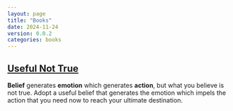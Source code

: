 ```yaml
---
layout: page
title: "Books"
date: 2024-11-24
version: 0.0.2
categories: books
---
```


## [Useful Not True](/books/useful-not-true)
**Belief** generates **emotion** which generates **action**, but what you believe is not true. Adopt a useful belief that generates the emotion which impels the action that you need now to reach your ultimate destination.
